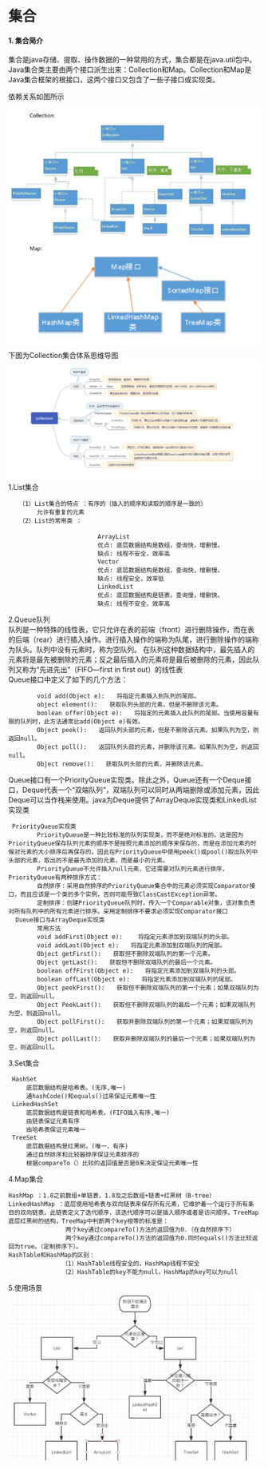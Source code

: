 #                                          集合

#### **1.** 集合简介

​     集合是java存储、提取、操作数据的一种常用的方式，集合都是在java.util包中。Java集合类主要由两个接口派生出来：Collection和Map。Collection和Map是Java集合框架的根接口，这两个接口又包含了一些子接口或实现类。

依赖关系如图所示

![](img/集合.png)
下图为Collection集合体系思维导图
![](img/Collection思维导图.png)
1.List集合

       （1）List集合的特点 ：有序的（插入的顺序和读取的顺序是一致的）
            允许有重复的元素
       （2）List的常用类 ：  
       
                             ArrayList
                             优点: 底层数据结构是数组，查询快，增删慢。
                             缺点: 线程不安全，效率高
                             Vector
                             优点: 底层数据结构是数组，查询快，增删慢。
                             缺点: 线程安全，效率低
                             LinkedList
                             优点: 底层数据结构是链表，查询慢，增删快。
                             缺点: 线程不安全，效率高
 2.Queue队列   
            队列是一种特殊的线性表，它只允许在表的前端（front）进行删除操作，而在表的后端（rear）进行插入操作。进行插入操作的端称为队尾，进行删除操作的端称为队头。队列中没有元素时，称为空队列。 
            在队列这种数据结构中，最先插入的元素将是最先被删除的元素；反之最后插入的元素将是最后被删除的元素，因此队列又称为“先进先出”（FIFO—first in first out）的线性表        
            Queue接口中定义了如下的几个方法：   
            
            void add(Object e):　　将指定元素插入到队列的尾部。
            object element():　　获取队列头部的元素，但是不删除该元素。
            boolean offer(Object e):　　将指定的元素插入此队列的尾部。当使用容量有限的队列时，此方法通常比add(Object e)有效。　
            Object peek():　　返回队列头部的元素，但是不删除该元素。如果队列为空，则返回null。
            Object poll():　　返回队列头部的元素，并删除该元素。如果队列为空，则返回null。
            Object remove():　　获取队列头部的元素，并删除该元素。   
                   
Queue接口有一个PriorityQueue实现类。除此之外，Queue还有一个Deque接口，Deque代表一个“双端队列”，双端队列可以同时从两端删除或添加元素，因此Deque可以当作栈来使用。java为Deque提供了ArrayDeque实现类和LinkedList实现类

     PriorityQueue实现类
            PriorityQueue是一种比较标准的队列实现类，而不是绝对标准的。这是因为PriorityQueue保存队列元素的顺序不是按照元素添加的顺序来保存的，而是在添加元素的时候对元素的大小排序后再保存的。因此在PriorityQueue中使用peek()或pool()取出队列中头部的元素，取出的不是最先添加的元素，而是最小的元素。
            PriorityQueue不允许插入null元素，它还需要对队列元素进行排序，PriorityQueue有两种排序方式：
            自然排序：采用自然排序的PriorityQueue集合中的元素必须实现Comparator接口，而且应该是一个类的多个实例，否则可能导致ClassCastException异常。
            定制排序：创建PriorityQueue队列时，传入一个Comparable对象，该对象负责对所有队列中的所有元素进行排序。采用定制排序不要求必须实现Comparator接口
      Dueue接口与ArrayDeque实现类
            常用方法
            void addFirst(Object e): 　　将指定元素添加到双端队列的头部。
            void addLast(Object e):　　将指定元素添加到双端队列的尾部。
            Object getFirst():　　获取但不删除双端队列的第一个元素。
            Object getLast():　　获取但不删除双端队列的最后一个元素。
            boolean offFirst(Object e):　　将指定元素添加到双端队列的头部。
            boolean offLast(Object e):　　将指定元素添加到双端队列的尾部。
            Object peekFirst():　　获取但不删除双端队列的第一个元素；如果双端队列为空，则返回null。
            Object PeekLast():　　获取但不删除双端队列的最后一个元素；如果双端队列为空，则返回null。
            Object pollFirst():　　获取并删除双端队列的第一个元素；如果双端队列为空，则返回null。
            Object pollLast():　　获取并删除双端队列的最后一个元素；如果双端队列为空，则返回null。
3.Set集合

     HashSet
         底层数据结构是哈希表。(无序,唯一)
         通hashCode()和equals()过来保证元素唯一性
     LinkedHashSet
         底层数据结构是链表和哈希表。(FIFO插入有序,唯一)
         由链表保证元素有序
         由哈希表保证元素唯一
     TreeSet
         底层数据结构是红黑树。(唯一，有序)
         通过自然排序和比较器排序保证元素排序的
         根据compareTo（）比较的返回值是否是0来决定保证元素唯一性   
4.Map集合

    HashMap ：1.8之前数组+单链表，1.8及之后数组+链表+红黑树（B-tree）
    LinkedHashMap ：底层使用哈希表与双向链表来保存所有元素，它维护着一个运行于所有条目的双向链表，此链表定义了迭代顺序，该迭代顺序可以是插入顺序或者是访问顺序。TreeMap  底层红黑树的结构，TreeMap中判断两个key相等的标准是： 
                    两个key通过compareTo()方法的返回值为0.（在自然排序下） 
                    两个key通过compareTo()方法的返回值为0.同时equals()方法比较返回为true。（定制排序下）。
    HashTable和HashMap的区别： 
                   （1）HashTable线程安全的，HashMap线程不安全
                   （2）HashTable的key不能为null，HashMap的key可以为null
5.使用场景
  ![](img/使用场景.png)